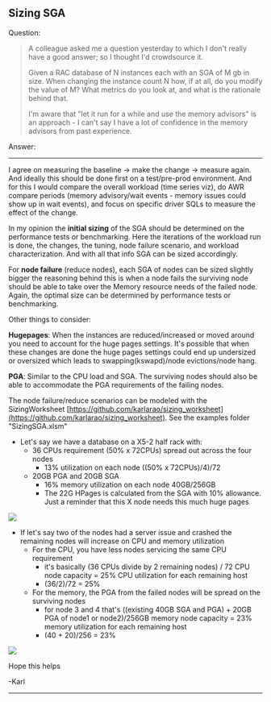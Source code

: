 

## Sizing SGA ##

Question: 
> A colleague asked me a question yesterday to which I don't really have a good answer; so I thought I'd crowdsource it. 
> 
> Given a RAC database of N instances each with an SGA of M gb in size. When changing the instance count N how, if at all, do you modify the value of M? What metrics do you look at, and what is the rationale behind that.
> 
> I'm aware that "let it run for a while and use the memory advisors" is an approach - I can't say I have a lot of confidence in the memory advisors from past experience.   
> 

Answer: 

----------

I agree on measuring the baseline -> make the change -> measure again. And ideally this should be done first on a test/pre-prod environment. And for this I would compare the overall workload (time series viz), do AWR compare periods (memory advisory/wait events - memory issues could show up in wait events), and focus on specific driver SQLs to measure the effect of the change. 

In my opinion the **initial sizing** of the SGA should be determined on the performance tests or benchmarking. Here the iterations of the workload run is done, the changes, the tuning, node failure scenario, and workload characterization. And with all that info SGA can be sized accordingly. 

For **node failure** (reduce nodes), each SGA of nodes can be sized slightly bigger the reasoning behind this is when a node fails the surviving node should be able to take over the Memory resource needs of the failed node. Again, the optimal size can be determined by performance tests or benchmarking. 

Other things to consider: 

**Hugepages**: When the instances are reduced/increased or moved around you need to account for the huge pages settings. It's possible that when these changes are done the huge pages settings could end up undersized or oversized which leads to swapping(kswapd)/node evictions/node hang.   

**PGA**: Similar to the CPU load and SGA. The surviving nodes should also be able to accommodate the PGA requirements of the failing nodes.

The node failure/reduce scenarios can be modeled with the SizingWorksheet [https://github.com/karlarao/sizing_worksheet](https://github.com/karlarao/sizing_worksheet). See the examples folder "SizingSGA.xlsm"

- Let's say we have a database on a X5-2 half rack with:
	- 36 CPUs requirement (50% x 72CPUs) spread out across the four nodes
		- 13% utilization on each node ((50% x 72CPUs)/4)/72
	- 20GB PGA and 20GB SGA       
		- 16% memory utilization on each node 40GB/256GB
		- The 22G HPages is calculated from the SGA with 10% allowance. Just a reminder that this X node needs this much huge pages

![](http://i.imgur.com/rpCbmJa.png)

- If let's say two of the nodes had a server issue and crashed the remaining nodes will increase on CPU and memory utilization 
	- For the CPU, you have less nodes servicing the same CPU requirement 
		- it's basically (36 CPUs divide by 2 remaining nodes) / 72 CPU node capacity = 25% CPU utilization for each remaining host
		- (36/2)/72 = 25%
	- For the memory, the PGA from the failed nodes will be spread on the surviving nodes
		- for node 3 and 4 that's ((existing 40GB SGA and PGA) + 20GB PGA of node1 or node2)/256GB memory node capacity  = 23% memory utilization for each remaining host
		- (40 + 20)/256 = 23%    

![](http://i.imgur.com/KA06miX.png)

Hope this helps


-Karl

----------
